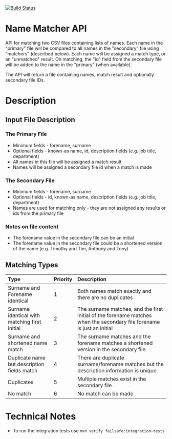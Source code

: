 [![Build Status](https://travis-ci.com/gregzealley/name-matcher-api.svg?branch=master)](https://travis-ci.com/gregzealley/name-matcher-api)

# Name Matcher API
API for matching two CSV files containing lists of names. Each name in the "primary" file will be compared to all names
in the "secondary" file using "matchers" (described below). Each name will be assigned a match type, or an "unmatched"
result. On matching, the "id" field from the secondary file will be added to the name in the "primary" (when available).

The API will return a file containing names, match result and optionally secondary file IDs. 

# Description

## Input File Description

### The Primary File

* Minimum fields - forename, surname
* Optional fields - known-as name, id, description fields (e.g. job title, department)  
* All names in this file will be assigned a match result
* Names will be assigned a secondary file id when a match is made

### The Secondary File

* Minimum fields - forename, surname
* Optional fields - id, known-as name, description fields (e.g. job title, department)
* Names are used for matching only - they are not assigned any results or ids from the primary file

### Notes on file content

* The forename value in the secondary file can be an initial
* The forename value in the secondary file could be a shortened version of the name (e.g. Timothy and Tim, Anthony and Tony)

## Matching Types

| Type | Priority | Description |
| :--- | :--- | :--- |
| Surname and Forename identical | 1 | Both names match exactly and there are no duplicates |
| Surname identical with matching first initial | 2 | The surname matches, and the first initial of the forename matches when the secondary file forename is just an initial |
| Surname and shortened name match | 3 | The surname matches and the forename matches a shortened version in the secondary file |
| Duplicate name but description fields match | 4 | There are duplicate surname/forename matches but the description information is unique |
| Duplicates | 5 | Multiple matches exist in the secondary file |
| No match | 6 | No match can be made |

# Technical Notes

* To run the integration tests use `mvn verify failsafe:integration-tests`
